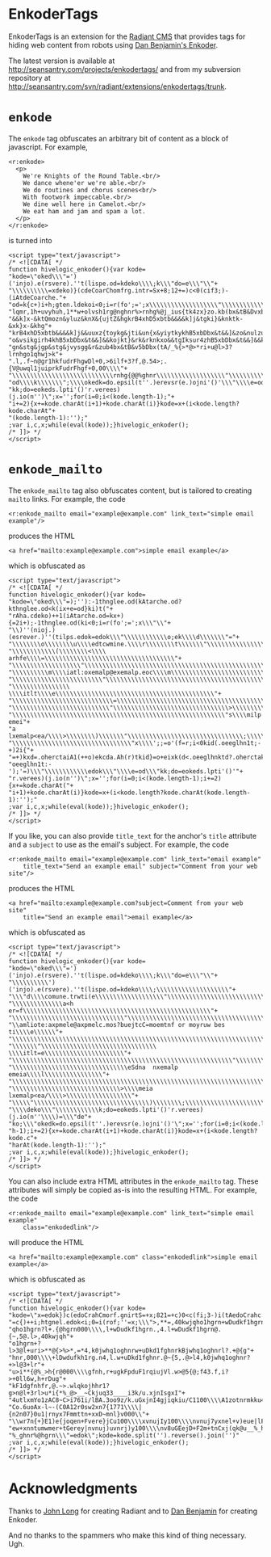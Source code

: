 EnkoderTags
===========
EnkoderTags is an extension for the [Radiant CMS][1] that provides tags for hiding web content from robots using [Dan Benjamin's Enkoder][2]. 

The latest version is available at <http://seansantry.com/projects/enkodertags/> and from my subversion repository at <http://seansantry.com/svn/radiant/extensions/enkodertags/trunk>.
	

`enkode`
========
The `enkode` tag obfuscates an arbitrary bit of content as a block of javascript. For example, 

	<r:enkode>
	  <p>
	    We're Knights of the Round Table.<br/>
	    We dance whene'er we're able.<br/>
	    We do routines and chorus scenes<br/>
	    With footwork impeccable.<br/>
	    We dine well here in Camelot.<br/>
	    We eat ham and jam and spam a lot.
	  </p>
	</r:enkode>
	
is turned into

	<script type="text/javascript">
	/* <![CDATA[ */
	function hivelogic_enkoder(){var kode=
	"kode=\"oked\\\"=')('injo).e(rsvere).''t(lispe.od=kdeko\\\\;k\\\"do=e\\\"\\"+
	"\\\\\\\\\\=xdeko)}(cdeCoarChomfrg.intr=Sx+8;12+=)c<0(cif3;)-(iAtdeCoarche."+
	"od=k{c+)i+h;gten.ldekoi<0;i=r(fo';=';x\\\\\\\\\\\\\\\\\\\"\\\\\\\\\\\\*,+*"+
	"lqmr,1h+uvyhuh,1**w+olvsh1rg@nghnr%>rnhg%@j_ius{tk4zx}zo.kb(bx&tB&Dvxbtb&&"+
	"&&k]x-&ktQmozn&yluz&knX&{ujtZ&hgkrB4xhD5xbtb&&&&k]j&tgki}&knktk-&xk}x-&khg"+
	"krB4xhD5xbtb&&&&k]j&&uuxz{toykg&jti&un{x&yiytkykhB5xbDbx&t&&]&zo&nulzuu}qx"+
	"o&vsikgirh4khB5xbDbx&t&&]&&kojkt}&rk&rknkxo&&tgIksur4zhB5xbDbx&t&&]&&kgk&z"+
	"gn&stg&jgp&stg&jvysgg&r&zub4bx&tB&v5bDbx(tA/_%{>*@>*ri+u@l>3?lrnhgo1qhwj>k"+
	".l,.f~n@gr1hkfudrFhgwDl+0,>6ilf+3?f,@.54>;.{V@uwql1juiprkFudrFhgf+0,00\\\\"+
	"\\\\\\\\\\\\\\\\\\\\\\\\\\\\rnhg{@@%ghnr\\\\\\\\\\\\\\\\\\\"\\\\\\\\\\\\e="+
	"od\\\\k\\\\\\\";\\\\okedk=do.epsil(t''.)erevsr(e.)ojni'()'\\\"\\\\e=od\\\""+
	"kk;do=eokeds.lpti'()'r.verees)(j.io(n'')\";x='';for(i=0;i<(kode.length-1);"+
	"i+=2){x+=kode.charAt(i+1)+kode.charAt(i)}kode=x+(i<kode.length?kode.charAt"+
	"(kode.length-1):'');"
	;var i,c,x;while(eval(kode));}hivelogic_enkoder();
	/* ]]> */
	</script>


`enkode_mailto`
===============
The `enkode_mailto` tag also obfuscates content, but is tailored to creating `mailto` links. For example, the code

	<r:enkode_mailto email="example@example.com" link_text="simple email example"/>

produces the HTML

	<a href="mailto:example@example.com">simple email example</a>

which is obfuscated as

	<script type="text/javascript">
	/* <![CDATA[ */
	function hivelogic_enkoder(){var kode=
	"kode=\"oked\\\"=);''):-1thnglee.od(kAtarche.od?kthnglee.od<k(ix+e=od}ki)t("+
	"rAha.cdeko)++1(iAtarche.od=kx+){=2i+);-1thnglee.od(ki<0;i=r(fo';=';x\\\"\\"+
	"\\)''(nioj.)(esrever.)''(tilps.edok=edok\\\"\\\\\\\\\\\\o;ek\\\\d\\\\\\\"="+
	"\\\\\\\\o\\\\\\\\u\\\\edtcwmine.\\\\r\\\\\\\\t\\\\\\\"\\\\\\\\\\\\\\\\\\\\"+
	"\\\\\\\\\\\\(\\\\\\\\<\\\\ arhfe\\\\=\\\\\\\\\\\\\\\\\\\\\\\\\\\\\\\\\\\\"+
	"\\\\\\\\\\\\\\\\\\\"\\\\\\\\\\\\\\\\\\\\\\\\\\\\\\\\\\\\\\\\\\\\\\\\\\\\\\"+
	"\\\\\\\\\\m\\\\iatl:oxemalp@exemalp.eoc\\\\m\\\\\\\\\\\\\\\\\\\\\\\\\\\\\\"+
	"\\\\\\\\\\\\\\\\\\\\\\\\\"\\\\\\\\\\\\\\\\\\\\\\\\\\\\\\\\\\\\\\\\\\\\\\\\"+
	"\\\\\\\\\\\\\\\\ \\\\itlt\\\\e\\\\\\\\\\\\\\\\\\\\\\\\\\\\\\\\\\\\\\\\\\\\"+
	"\\\\\\\\\\\\\\\\\\\\\\\\\\\\=\\\\\\\\\\\\\\\\\\\\\\\\\\\\\\\\\\\\\\\\\\\\"+
	"\\\\\\\\\\\\\\\\\\\\\\\\\\\"\\\\\\\\\\\\\\\\\\\\\\\\\\\\\\\\>\\\\\\\\\\\\"+
	"\\\\\\\\\\\\\\\\\\\\\\\\\\\\\\\\\\\\\\\\\\\\\\\\\\\\\\\\\\\"s\\\\milp emei"+
	"a lxemalp<ea/\\\\>\\\\\\\\)\\\\\\\"\\\\\\\\\\\\\\\\\\\\\\\\\\\\\\\\;\\\\\\"+
	"\\\\\\\\\\\\\\\\\\\\\\\\\\\\\\\\\"x\\\\';;=o'(f=r;i<0kid(.oeeglhn1t;-+)2i{"+
	"=+)kxd=.oherctaiA1(++o)ekcda.Ah(r)tkid}=o+eixk(d<.oeeglhnktd?.oherctakAd(."+
	"oeeglhn1t:-');'=)\\\"\\\\\\\\\\\\edok\\\"\\\\e=od\\\"kk;do=eokeds.lpti'()'"+
	"r.verees)(j.io(n'')\";x='';for(i=0;i<(kode.length-1);i+=2){x+=kode.charAt("+
	"i+1)+kode.charAt(i)}kode=x+(i<kode.length?kode.charAt(kode.length-1):'');"
	;var i,c,x;while(eval(kode));}hivelogic_enkoder();
	/* ]]> */
	</script>

If you like, you can also provide `title_text` for the anchor's `title` attribute and a `subject` to use as the email's subject. For example, the code

	<r:enkode_mailto email="example@example.com" link_text="email example"
		title_text="Send an example email" subject="Comment from your web site"/>
		
produces the HTML

	<a href="mailto:example@example.com?subject=Comment from your web site"
		title="Send an example email">email example</a>

which is obfuscated as

	<script type="text/javascript">
	/* <![CDATA[ */
	function hivelogic_enkoder(){var kode=
	"kode=\"oked\\\"=')('injo).e(rsvere).''t(lispe.od=kdeko\\\\;k\\\"do=e\\\"\\"+
	"\\\\\\\\\\')('injo).e(rsvere).''t(lispe.od=kdeko\\\\;\\\\\\\\\\\\\\\\\\\\"+
	"\\\"d\\\\comune.trwti(e\\\\\\\\\\\\\\\\\\\"\\\\\\\\\\\\\\\\\\\\\\\\\\\\\\"+
	"\\\\\\\\\\\\\\a<h er=f\\\\\\\\\\\\\\\\\\\\\\\\\\\\\\\\\\\\\\\\\\\\\\\\\\\\"+
	"\\\\\\\\\\\\\\\\\\\\\\\\\\\\\\\"\\\\\\\\\\\\\\\\\\\\\\\\\\\\\\\\\\\\\\\\\\"+
	"\\amliote:axpmele@axpmelc.mos?buejtcC=moemtnf or moyruw bes ti\\\\e\\\\\\"+
	"\\\\\\\\\\\\\\\\\\\\\\\\\\\\\\\\\\\\\\\\\\\\\\\\\\\\\\\\\\\\\\\\\\\\\\\\\\"+
	"\\\\\\\"\\\\\\\\\\\\\\\\\\\\\\\\\\\\\\\\ \\\\itlt=e\\\\\\\\\\\\\\\\\\\\\\"+
	"\\\\\\\\\\\\\\\\\\\\\\\\\\\\\\\\\\\\\\\\\\\\\\\\\\\\\\\\\\\\\"\\\\\\\\\\\\"+
	"\\\\\\\\\\\\\\\\\\\\\\\\\\\\\\\\eSdna  nxemalp emeia\\\\l\\\\\\\\\\\\\\\\"+
	"\\\\\\\\\\\\\\\\\\\\\\\\\\\\\\\\\\\\\\\\\\\\\\\\\\\\\\\\\\\\\\\\\\\\\\\"\\"+
	"\\\\\\\\\\\\\\\\\\\\\\\\\\\\\\>\\\\meia lxemalp<ea/\\\\>\\\\\\\\\\\\\\\\\\"+
	"\\\\\"\\\\\\\\\\\\\\\\\\\\\\\\\\\\\\\\)\\\\\\\\;\\\\\\\\\\\\\\\\\\\\\\\"="+
	"\\\\deko\\\"\\\\\\\\\\\\k;do=eokeds.lpti'()'r.verees)(j.io(n''\\\\)=\\\"de"+
	"ko;\\\"okedk=do.epsil(t''.)erevsr(e.)ojni'()'\";x='';for(i=0;i<(kode.lengt"+
	"h-1);i+=2){x+=kode.charAt(i+1)+kode.charAt(i)}kode=x+(i<kode.length?kode.c"+
	"harAt(kode.length-1):'');"
	;var i,c,x;while(eval(kode));}hivelogic_enkoder();
	/* ]]> */
	</script>
	
You can also include extra HTML attributes in the `enkode_mailto` tag. These attributes
will simply be copied as-is into the resulting HTML. For example, the code 

    <r:enkode_mailto email="example@example.com" link_text="simple email example"
        class="enkodedlink"/>
        
will produce the HTML 

    <a href="mailto:example@example.com" class="enkodedlink">simple email example</a>
    
which is obfuscated as

    <script type="text/javascript">
    /* <![CDATA[ */
    function hivelogic_enkoder(){var kode=
    "kode=\"x=edok})c(edoCrahCmorf.gnirtS=+x;821=+c)0<c(fi;3-)i(tAedoCrahc.edok"+
    "=c{)++i;htgnel.edok<i;0=i(rof;''=x;\\\">,**=,40kwjqho1hgrn+wDudkf1hgrnBkwj"+
    "qho1hgrn?l+.{@hgrn000\\\\,l+wDudkf1hgrn.,4.l+wDudkf1hgrn@.{~,5@.l>,40kwjqh"+
    "o1hgrn+?l>3@l+uri>**@{>%>*,=*4,k0jwhq1oghnrw+uDkd1fghnrkBjwhq1oghnrl?.+@{g"+
    "hnr,000\\\\+lDwdufkh1rg.n4,l.w+uDkd1fghnr.@~{5,.@>l4,k0jwhq1oghnr?+>l@3+lr"+
    "u>i**{@%_>h{r@000\\\\gfnh,r+ugkFpduF1rqiujVl.w>@5{@;f43.f,i?>+0ll6w,h+rDug"+
    "kF1dgfnhfr,@.~>.wlqkojhhr1?g>n@l+3rl>u*i{*%_@>__~Ckjuq33____i3k/u.xjnIsgxI"+
    "4utlxmYo1zAC8~C>i761i/lBA.3oo9z/k.uGxjnI4gjiqkiu/C1100\\\\A1zotnrmkku4BjAq"+
    "Co.6uoAx-l~-(C0A12r0sw2xn7{1771\\\\|{n2n07}0u1|rnyx7Fmmttn+xxD~mnl}v000\\"+
    "\\wr7n{+}E1)e{joqen+Fvere}jCu100\\\\xvnujIy100\\\\nvnuj7yxnel+v)eue|lFje|e"+
    "ew+xnntumwmer+tGerey|nvnuj)uvnrj)y100\\\\nv8uGEejD+F2m+tnCxj(qk@u__%_hgrn@"+
    "%_ghnr%@hgrn\\\"=edok\";kode=kode.split('').reverse().join('')"
    ;var i,c,x;while(eval(kode));}hivelogic_enkoder();
    /* ]]> */
    </script>


Acknowledgments
===============
Thanks to [John Long][4] for creating Radiant and to [Dan Benjamin][4] for creating Enkoder.

And no thanks to the spammers who make this kind of thing necessary. Ugh.
	
	
[1]: http://radiantcms.org/
[2]: http://hivelogic.com/articles/2006/02/07/enkoder_plugin
[3]: http://wiseheartdesign.com/
[4]: http://hivelogic.com/	